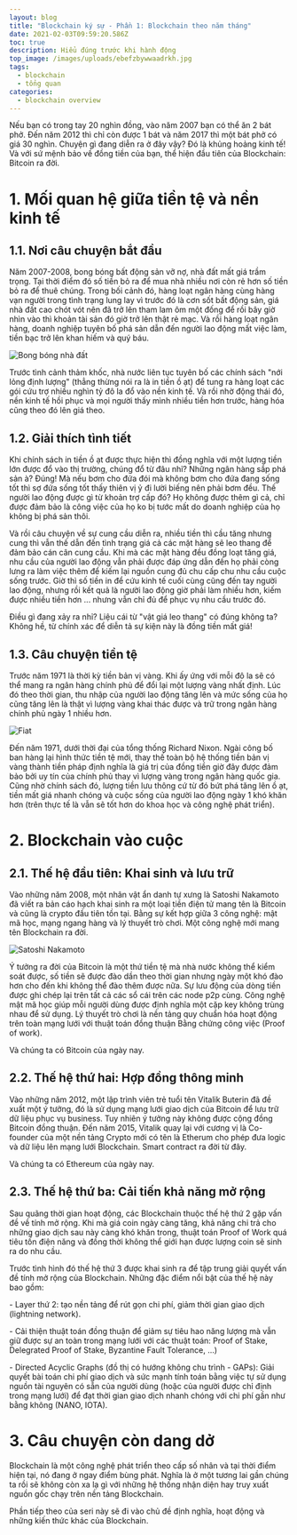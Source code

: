 ```yaml
---
layout: blog
title: "Blockchain ký sự - Phần 1: Blockchain theo năm tháng"
date: 2021-02-03T09:59:20.586Z
toc: true
description: Hiểu đúng trước khi hành động
top_image: /images/uploads/ebefzbywwaadrkh.jpg
tags:
  - blockchain
  - tổng quan
categories:
  - blockchain overview
---
```

Nếu bạn có trong tay 20 nghìn đồng, vào năm 2007 bạn có thể ăn 2 bát phở. Đến năm 2012 thì chỉ còn được 1 bát và năm 2017 thì một bát phở có giá 30 nghìn. Chuyện gì đang diễn ra ở đây vậy? Đó là khủng hoảng kinh tế! Và với sứ mệnh bảo về đồng tiền của bạn, thể hiện đầu tiên của Blockchain: Bitcoin ra đời.
<!-- more -->
# 1. Mối quan hệ giữa tiền tệ và nền kinh tế

## 1.1. Nơi câu chuyện bắt đầu

  Năm 2007-2008, bong bóng bất động sản vỡ nợ, nhà đất mất giá trầm trọng. Tại thời điểm đó số tiền bỏ ra để mua nhà nhiều nơi còn rẻ hơn số tiền bỏ ra để thuê chúng. Trong bối cảnh đó, hàng loạt ngân hàng cùng hàng vạn người trong tình trạng lung lay vì trước đó là cơn sốt bất động sản, giá nhà đất cao chót vót nên đã trở lên tham lam ôm một đống để rồi bây giờ nhìn vào thì khoản tài sản đó giờ trở lên thật rẻ mạc. Và rồi hàng loạt ngân hàng, doanh nghiệp tuyên bố phá sản dẫn đến người lao động mất việc làm, tiền bạc trở lên khan hiếm và quý báu.

![Bong bóng nhà đất](/images/uploads/ewscripps.brightspotcdn.com.jpg "Bong bóng nhà đất")

  Trước tình cảnh thảm khốc, nhà nước liên tục tuyên bố các chính sách "nới lỏng định lượng" (thẳng thừng nói ra là in tiền ồ ạt) để tung ra hàng loạt các gói cứu trợ nhiều nghìn tỷ đô la đổ vào nền kinh tế. Và rồi nhờ động thái đó, nền kinh tế hồi phục và mọi người thấy mình nhiều tiền hơn trước, hàng hóa cũng theo đó lên giá theo.

## 1.2. Giải thích tình tiết

  Khi chính sách in tiền ồ ạt được thực hiện thì đồng nghĩa với một lượng tiền lớn được đổ vào thị trường, chúng đổ từ đâu nhỉ? Những ngân hàng sắp phá sản à? Đúng! Mà nếu bơm cho đứa đói mà không bơm cho đứa đang sống tốt thì sợ đứa sống tốt thấy thiên vị ỷ đi lười biếng nên phải bơm đều. Thế người lao động được gì từ khoản trợ cấp đó? Họ không được thêm gì cả, chỉ được đảm bảo là công việc của họ ko bị tước mất do doanh nghiệp của họ không bị phá sản thôi.

  Và rồi câu chuyện về sự cung cầu diễn ra, nhiều tiền thì cầu tăng nhưng cung thì vẫn thế dẫn đến tình trạng giá cả các mặt hàng sẽ leo thang để đảm bảo cán cân cung cầu. Khi mà các mặt hàng đều đồng loạt tăng giá, nhu cầu của người lao động vẫn phải được đáp ứng dẫn đến họ phải còng lưng ra làm việc thêm để kiếm lại nguồn cung đủ chu cấp chu nhu cầu cuộc sống trước. Giờ thì số tiền in để cứu kinh tế cuối cùng cũng đến tay người lao động, nhưng rồi kết quả là người lao động giờ phải làm nhiều hơn, kiếm được nhiều tiền hơn ... nhưng vẫn chỉ đủ để phục vụ nhu cầu trước đó.

  Điều gì đang xảy ra nhỉ? Liệu cái từ "vật giá leo thang" có đúng không ta? Không hề, từ chính xác để diễn tả sự kiện này là đồng tiền mất giá!

## 1.3. Câu chuyện tiền tệ

  Trước năm 1971 là thời kỳ tiền bản vị vàng. Khi ấy ứng với mỗi đô la sẽ có thể mang ra ngân hàng chính phủ để đổi lại một lượng vàng nhất định. Lúc đó theo thời gian, thu nhập của người lao động tăng lên và mức sống của họ cũng tăng lên là thật vì lượng vàng khai thác được và trữ trong ngân hàng chính phủ ngày 1 nhiều hơn.

![Fiat](/images/uploads/paper-money-promises.jpg "Fiat")

  Đến năm 1971, dưới thời đại của tổng thống Richard Nixon. Ngài công bố ban hàng lại hình thức tiền tệ mới, thay thế toàn bộ hệ thống tiền bản vị vàng thành tiền pháp định nghĩa là giá trị của đồng tiền giờ đây được đảm bảo bởi uy tín của chính phủ thay vì lượng vàng trong ngân hàng quốc gia. Cũng nhờ chính sách đó, lượng tiền lưu thông cứ từ đó bứt phá tăng lên ồ ạt, tiền mất giá nhanh chóng và cuộc sống của người lao động ngày 1 khó khăn hơn (trên thực tế là vẫn sẽ tốt hơn do khoa học và công nghệ phát triển).

# 2. Blockchain vào cuộc

## 2.1. Thế hệ đầu tiên: Khai sinh và lưu trữ

  Vào những năm 2008, một nhân vật ẩn danh tự xưng là Satoshi Nakamoto đã viết ra bản cáo hạch khai sinh ra một loại tiền điện tử mang tên là Bitcoin và cũng là crypto đầu tiên tồn tại. Bằng sự kết hợp giữa 3 công nghệ: mật mã học, mạng ngang hàng và lý thuyết trò chơi. Một công nghệ mới mang tên Blockchain ra đời.

![Satoshi Nakamoto](/images/uploads/satoshi-nakamoto-01.png "Satoshi Nakamoto")

  Ý tưởng ra đời của Bitcoin là một thứ tiền tệ mà nhà nước không thể kiểm soát được, số tiền sẽ được đào dần theo thời gian nhưng ngày một khó đào hơn cho đến khi không thể đào thêm được nữa. Sự lưu động của dòng tiền được ghi chép lại trên tất cả các sổ cái trên các node p2p cùng. Công nghệ mật mã học giúp mỗi người dùng được định nghĩa một cặp key không trùng nhau để sử dụng. Lý thuyết trò chơi là nền tảng quy chuẩn hóa hoạt động trên toàn mạng lưới với thuật toán đồng thuận Bằng chứng công việc (Proof of work).

  Và chúng ta có Bitcoin của ngày nay.

## 2.2. Thế hệ thứ hai: Hợp đồng thông minh

  Vào những năm 2012, một lập trình viên trẻ tuổi tên Vitalik Buterin đã đề xuất một ý tưởng, đó là sử dụng mạng lưới giao dịch của Bitcoin để lưu trữ dữ liệu phục vụ business. Tuy nhiên ý tưởng này không được cộng đồng Bitcoin đồng thuận. Đến năm 2015, Vitalik quay lại với cương vị là Co-founder của một nền tảng Crypto mới có tên là Etherum cho phép đưa logic và dữ liệu lên mạng lưới Blockchain. Smart contract ra đời từ đây.

  Và chúng ta có Ethereum của ngày nay.

## 2.3. Thế hệ thứ ba: Cải tiến khả năng mở rộng

  Sau quãng thời gian hoạt động, các Blockchain thuộc thế hệ thứ 2 gặp vấn đề về tính mở rộng. Khi mà giá coin ngày càng tăng, khả năng chi trả cho những giao dịch sau này càng khó khăn trong, thuật toán Proof of Work quá tiêu tốn điện năng và đồng thời không thể giới hạn được lượng coin sẽ sinh ra do nhu cầu. 

  Trước tình hình đó thế hệ thứ 3 được khai sinh ra để tập trung giải quyết vấn đề tính mở rộng của Blockchain. Những đặc điểm nổi bật của thế hệ này bao gồm:

\- Layer thứ 2: tạo nền tảng để rút gọn chi phí, giảm thời gian giao dịch (lightning network).

\- Cải thiện thuật toán đồng thuận để giảm sự tiêu hao năng lượng mà vẫn giữ được sự an toàn trong mạng lưới với các thuật toán: Proof of Stake, Delegrated Proof of Stake, Byzantine Fault Tolerance, ...)

\- Directed Acyclic Graphs (đồ thị có hướng không chu trình - GAPs): Giải quyết bài toán chi phí giao dịch và sức mạnh tính toán bằng việc tự sử dụng nguồn tài nguyên có sẵn của người dùng (hoặc của người được chỉ định trong mạng lưới) để đạt thời gian giao dịch nhanh chóng với chi phí gần như bằng không (NANO, IOTA).

# 3. Câu chuyện còn dang dở

  Blockchain là một công nghệ phát triển theo cấp số nhân và tại thời điểm hiện tại, nó đang ở ngay điểm bùng phát. Nghĩa là ở một tương lai gần chúng ta rồi sẽ không còn xa lạ gì với những hệ thống nhận diện hay truy xuất nguồn gốc chạy trên nền tảng Blockchain.

  Phần tiếp theo của seri này sẽ đi vào chủ đề định nghĩa, hoạt động và những kiến thức khác của Blockchain.